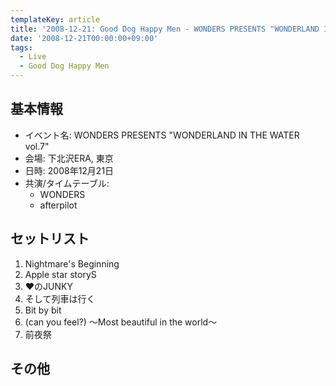 ```yaml
---
templateKey: article
title: '2008-12-21: Good Dog Happy Men - WONDERS PRESENTS "WONDERLAND IN THE WATER vol.7" at 下北沢ERA'
date: '2008-12-21T00:00:00+09:00'
tags:
  - Live
  - Good Dog Happy Men
---
```

## 基本情報

* イベント名: WONDERS PRESENTS "WONDERLAND IN THE WATER vol.7"
* 会場: 下北沢ERA, 東京
* 日時: 2008年12月21日
* 共演/タイムテーブル:
  * WONDERS
  * afterpilot

## セットリスト

1. Nightmare's Beginning
1. Apple star storyS
1. ♥のJUNKY
1. そして列車は行く
1. Bit by bit
1. (can you feel?) ～Most beautiful in the world～
1. 前夜祭

## その他


